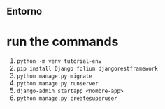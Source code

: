 ## Entorno
# run the commands
1. ```python -m venv tutorial-env```
2. ```pip install Django folium djangorestframework```
3. ```python manage.py migrate```
4. ```python manage.py runserver```
5. ```django-admin startapp <nombre-app>```
6. ```python manage.py createsuperuser```